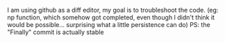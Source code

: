 I am using github as a diff editor, my goal is to troubleshoot the code. (eg: np function, which somehow got completed, even though I didn't think it would be possible... surprising what a little persistence can do)
PS: the "Finally" commit is actually stable
